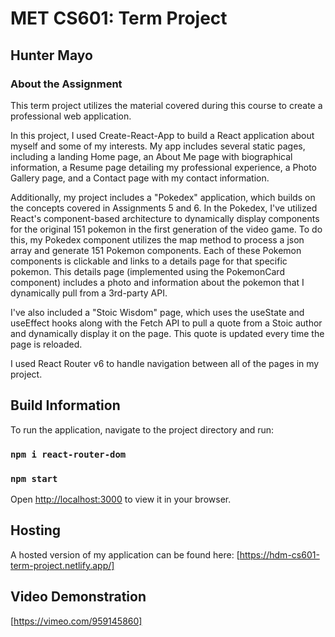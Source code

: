 # MET CS601: Term Project
## Hunter Mayo
### About the Assignment
This term project utilizes the material covered during this course to create a professional web application.

In this project, I used Create-React-App to build a React application about myself and some of my interests. My app includes several static pages, including a landing Home page, an About Me page with biographical information, a Resume page detailing my professional experience, a Photo Gallery page, and a Contact page with my contact information.

Additionally, my project includes a "Pokedex" application, which builds on the concepts covered in Assignments 5 and 6. In the Pokedex, I've utilized React's component-based architecture to dynamically display components for the original 151 pokemon in the first generation of the video game. To do this, my Pokedex component utilizes the map method to process a json array and generate 151 Pokemon components. Each of these Pokemon components is clickable and links to a details page for that specific pokemon. This details page (implemented using the PokemonCard component) includes a photo and information about the pokemon that I dynamically pull from a 3rd-party API.

I've also included a "Stoic Wisdom" page, which uses the useState and useEffect hooks along with the Fetch API to pull a quote from a Stoic author and dynamically display it on the page. This quote is updated every time the page is reloaded.

I used React Router v6 to handle navigation between all of the pages in my project.

## Build Information
To run the application, navigate to the project directory and run:

### `npm i react-router-dom`
### `npm start`

Open [http://localhost:3000](http://localhost:3000) to view it in your browser.

## Hosting
A hosted version of my application can be found here: [https://hdm-cs601-term-project.netlify.app/]

## Video Demonstration
[https://vimeo.com/959145860]